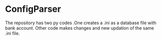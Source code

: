 # ConfigParser
The repository has two py codes .One creates a .ini as a database file with bank account. Other code makes changes and new updation of the same .ini file. 
